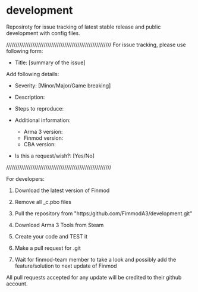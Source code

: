 # development
Reposiroty for issue tracking of latest stable release and public development with config files.

////////////////////////////////////////////////////////
For issue tracking, please use following form:

  - Title: [summary of the issue]

Add following details:

  - Severity: [Minor/Major/Game breaking]

 - Description:

  - Steps to reproduce:

- Additional information:

  - Arma 3 version:
  - Finmod version:
  - CBA version:

- Is this a request/wish?: [Yes/No]


////////////////////////////////////////////////////////

For developers:

  1. Download the latest version of Finmod

  2. Remove all _c.pbo files

  3. Pull the repository from "https:/github.com/FimmodA3/development.git"

  4. Download Arma 3 Tools from Steam

  5. Create your code and TEST it

  6. Make a pull request for .git

  7. Wait for finmod-team member to take a look and possibly add the feature/solution to next update of Finmod

All pull requests accepted for any update will be credited to their github account.
